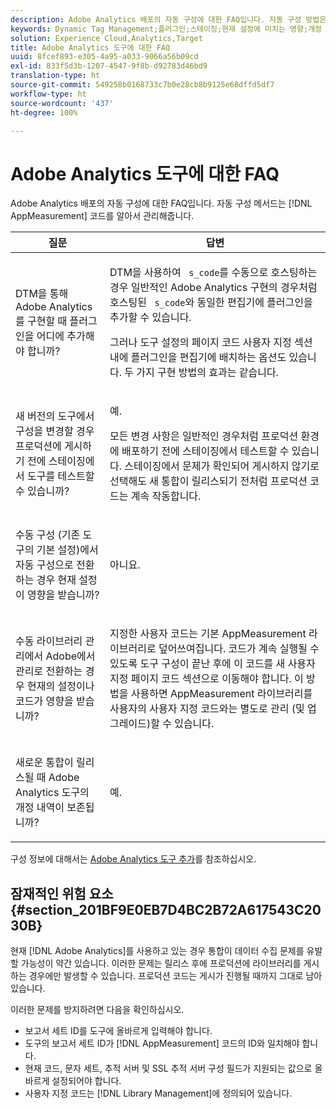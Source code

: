 ```yaml
---
description: Adobe Analytics 배포의 자동 구성에 대한 FAQ입니다. 자동 구성 방법은 AppMeasurement 코드를 알아서 관리해줍니다.
keywords: Dynamic Tag Management;플러그인;스테이징;현재 설정에 미치는 영향;개정 내역;잠재적인 위험;보고서 세트 ID;통화 코드;추적 서버;SSL 추적 서버;사용자 지정 코드;라이브러리 관리
solution: Experience Cloud,Analytics,Target
title: Adobe Analytics 도구에 대한 FAQ
uuid: 8fcef893-e305-4a95-a033-9066a56b09cd
exl-id: 833f5d3b-1207-4547-9f8b-d92783d46bd9
translation-type: ht
source-git-commit: 549258b0168733c7b0e28cb8b9125e68dffd5df7
workflow-type: ht
source-wordcount: '437'
ht-degree: 100%

---
```


# Adobe Analytics 도구에 대한 FAQ

Adobe Analytics 배포의 자동 구성에 대한 FAQ입니다. 자동 구성 메서드는 [!DNL AppMeasurement] 코드를 알아서 관리해줍니다.

<table id="table_A50D00E2C47A473B92DA800FB08FE640"> 
 <thead> 
  <tr> 
   <th colname="col1" class="entry"> 질문 </th> 
   <th colname="col2" class="entry"> 답변 </th> 
  </tr> 
 </thead>
 <tbody> 
  <tr> 
   <td colname="col1"> <p> DTM을 통해 Adobe Analytics를 구현할 때 플러그인을 어디에 추가해야 합니까? </p> </td> 
   <td colname="col2"> <p> DTM을 사용하여 <code> s_code</code>를 수동으로 호스팅하는 경우 일반적인 Adobe Analytics 구현의 경우처럼 호스팅된 <code> s_code</code>와 동일한 편집기에 플러그인을 추가할 수 있습니다. </p> <p>그러나 도구 설정의 <span class="term">페이지 코드 사용자 지정</span> 섹션 내에 플러그인을 편집기에 배치하는 옵션도 있습니다. 두 가지 구현 방법의 효과는 같습니다. </p> </td> 
  </tr> 
  <tr> 
   <td colname="col1"> <p>새 버전의 도구에서 구성을 변경할 경우 프로덕션에 게시하기 전에 스테이징에서 도구를 테스트할 수 있습니까? </p> </td> 
   <td colname="col2"> <p>예.  </p> <p>모든 변경 사항은 일반적인 경우처럼 프로덕션 환경에 배포하기 전에 스테이징에서 테스트할 수 있습니다. 스테이징에서 문제가 확인되어 게시하지 않기로 선택해도 새 통합이 릴리스되기 전처럼 프로덕션 코드는 계속 작동합니다. </p> </td> 
  </tr> 
  <tr> 
   <td colname="col1"> <p>수동 구성 (기존 도구의 기본 설정)에서 자동 구성으로 전환하는 경우 현재 설정이 영향을 받습니까? </p> </td> 
   <td colname="col2"> <p>아니요. </p> </td> 
  </tr> 
  <tr> 
   <td colname="col1"> <p>수동 라이브러리 관리에서 Adobe에서 관리로 전환하는 경우 현재의 설정이나 코드가 영향을 받습니까? </p> </td> 
   <td colname="col2"> <p>지정한 사용자 코드는 기본 <span class="keyword">AppMeasurement</span> 라이브러리로 덮어쓰여집니다. 코드가 계속 실행될 수 있도록 도구 구성이 끝난 후에 이 코드를 새 <span class="wintitle">사용자 지정 페이지 코드</span> 섹션으로 이동해야 합니다. 이 방법을 사용하면 <span class="keyword">AppMeasurement</span> 라이브러리를 사용자의 사용자 지정 코드와는 별도로 관리 (및 업그레이드)할 수 있습니다. </p> </td> 
  </tr> 
  <tr> 
   <td colname="col1"> <p>새로운 통합이 릴리스될 때 <span class="keyword">Adobe Analytics</span> 도구의 개정 내역이 보존됩니까? </p> </td> 
   <td colname="col2"> <p>예.  </p> </td> 
  </tr> 
 </tbody> 
</table>

구성 정보에 대해서는 [Adobe Analytics 도구 추가](/help/implement/other/dtm/c-aa-tool/analytics-dtm.md)를 참조하십시오.

## 잠재적인 위험 요소 {#section_201BF9E0EB7D4BC2B72A617543C2030B}

현재 [!DNL Adobe Analytics]를 사용하고 있는 경우 통합이 데이터 수집 문제를 유발할 가능성이 약간 있습니다. 이러한 문제는 릴리스 후에 프로덕션에 라이브러리를 게시하는 경우에만 발생할 수 있습니다. 프로덕션 코드는 게시가 진행될 때까지 그대로 남아 있습니다.

이러한 문제를 방지하려면 다음을 확인하십시오.

* 보고서 세트 ID를 도구에 올바르게 입력해야 합니다.
* 도구의 보고서 세트 ID가 [!DNL AppMeasurement] 코드의 ID와 일치해야 합니다.
* 현재 코드, 문자 세트, 추적 서버 및 SSL 추적 서버 구성 필드가 지원되는 값으로 올바르게 설정되어야 합니다.
* 사용자 지정 코드는 [!DNL Library Management]에 정의되어 있습니다.
